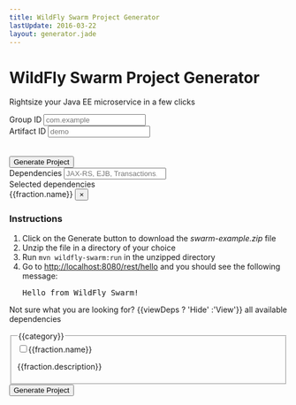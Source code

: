 ```yaml
---
title: WildFly Swarm Project Generator
lastUpdate: 2016-03-22
layout: generator.jade
---
```


# WildFly Swarm Project Generator

Rightsize your Java EE microservice in a few clicks

<form name="form" ng-app="swarm-generator-app" ng-controller="swarm-generator"> 
	<div class="row">
		<div class="col-sm-12 col-md-6">
			<div class="form-group">
				<label class="control-label" for="groupId">Group ID</label>
				<input type="text" name="groupId" ng-model="model.groupId" class="form-control" id="groupId" tabindex="1" placeholder="com.example">
			</div>
			<div class="form-group">
				<label class="control-label" for="artifactId">Artifact ID</label>
				<input type="text" name="artifactId" ng-model="model.artifactId" class="form-control" id="artifactId" tabindex="2" placeholder="demo">
			</div>			
		</div>
		<div class="col-sm-12 col-md-6">
			<div class="form-group">
				<br/>
				<br/>				
				<button role="button" class="btn btn-lg btn-primary" name="generate-project" ng-click="generate(model)" tabindex="4">Generate Project</button>
			</div>
		</div>				
	</div>	
	<div class="row">
		<div class="col-sm-12 col-md-12">
			<div class="form-group has-feedback">
				<label class="control-label" for="search">Dependencies</label>
				<input id="search" type="search" name="search" class="form-control typeahead" tabindex="3" autocomplete="off" ng-model="search" placeholder="JAX-RS, EJB, Transactions, Ribbon, Hibernate Search...">
				<span class="glyphicon glyphicon-search form-control-feedback" aria-hidden="true"></span>
			</div>						
		</div>		
	</div>
	<div class="row">
		<div class="col-sm-12 col-md-12">
			<div class="form-group">
				<label class="control-label">Selected dependencies</label>
				<br/>
				<div class="tag" ng-repeat="fraction in model.fractions()">{{fraction.name}}&nbsp;<button aria-label="Close" class="close" type="button" ng-click="fraction.selected = false"><span aria-hidden="true">×</span></button></div>
			</div>						
		</div>		
	</div>
	<div class="row bg-info">
		<div class="col-sm-12 col-md-12">
			<h3>Instructions</h3>
			<ol>
				<li>Click on the Generate button to download the <i>swarm-example.zip</i> file</li>
				<li>Unzip the file in a directory of your choice</li>
				<li>Run <code>mvn wildfly-swarm:run</code> in the unzipped directory</li>
				<li ng-if="showInstructions(model)">Go to <a href="http://localhost:8080/rest/hello">http://localhost:8080/rest/hello</a> and you should see the following message: <pre>Hello from WildFly Swarm!</pre></li>
			</ol>
		</div>
	</div>	
	<div class="row">
		<div class="col-sm-12 col-md-12">
			<p>Not sure what you are looking for? <a role="button" ng-click="toggleViewDeps(!viewDeps)">{{viewDeps ? 'Hide' :'View'}} all available dependencies</a>
		</div>		
	</div>
	<div class="flex-display">
		<div class="row" ng-repeat="category in categories" ng-if="viewDeps">
			<div class="col-sm-12 col-md-12">
				<fieldset>
					<legend>{{category}}</legend>
					<div class="checkbox" ng-repeat="fraction in fractions | filter: category">
						<label>
							<input type="checkbox" ng-model="fraction.selected">{{fraction.name}}
							<p class="help-block">{{fraction.description}}</p>
						</label>
					</div>
				</fieldset>
			</div>		
		</div>
	</div>
	<div class="row" ng-if="viewDeps">
		<div class="col-sm-12 col-md-12">
			<div class="form-group text-center">
				<button role="button" class="btn btn-lg btn-primary center" name="generate-project" ng-click="generate(model)" tabindex="4">Generate Project</button>
			</div>
		</div>				
	</div>
</form>